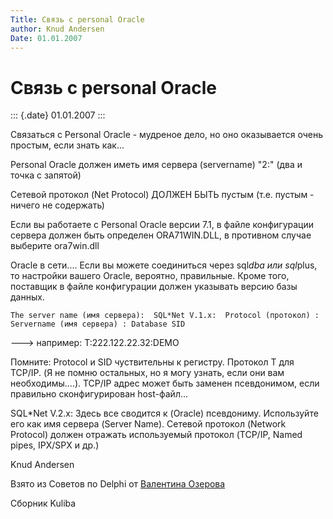 ```yaml
---
Title: Связь с personal Oracle
author: Knud Andersen
Date: 01.01.2007
---
```



Связь с personal Oracle
=======================

::: {.date}
01.01.2007
:::

Связаться с Personal Oracle - мудреное дело, но оно оказывается очень
простым, если знать как...

Personal Oracle должен иметь имя сервера (servername) \"2:\" (два и
точка с запятой)

Сетевой протокол (Net Protocol) ДОЛЖЕН БЫТЬ пустым (т.е. пустым - ничего
не содержать)

Если вы работаете с Personal Oracle версии 7.1, в файле конфигурации
сервера должен быть определен ORA71WIN.DLL, в противном случае выберите
ora7win.dll

Oracle в сети.... Если вы можете соединиться через sql*dba или
sql*plus, то настройки вашего Oracle, вероятно, правильные. Кроме того,
поставщик в файле конфигурации должен указывать версию базы данных.

    The server name (имя сервера):  SQL*Net V.1.x:  Protocol (протокол) : Servername (имя сервера) : Database SID

---\> например:  T:222.122.22.32:DEMO

Помните: Protocol и SID чуствительны к регистру. Протокол T для TCP/IP.
(Я не помню остальных, но я могу узнать, если они вам необходимы....).
TCP/IP адрес может быть заменен псевдонимом, если правильно
сконфигурирован host-файл...

SQL*Net V.2.x: Здесь все сводится к (Oracle) псевдониму. Используйте
его как имя сервера (Server Name). Сетевой протокол (Network Protocol)
должен отражать используемый протокол (TCP/IP, Named pipes, IPX/SPX и
др.)


Knud Andersen

Взято из Советов по Delphi от [Валентина Озерова](mailto:webmaster@webinspector.com)

Сборник Kuliba

